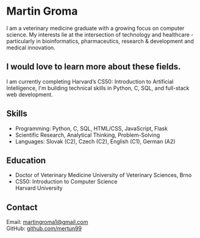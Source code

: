 # Martin Groma

I am a veterinary medicine graduate with a growing focus on computer science. My interests lie at the intersection of technology and healthcare - particularly in bioinformatics, pharmaceutics, research & development and medical innovation.

## I would love to learn more about these fields.

I am currently completing Harvard’s CS50: Introduction to Artificial Intelligence, I'm building technical skills in Python, C, SQL, and full-stack web development.

## Skills

- Programming: Python, C, SQL, HTML/CSS, JavaScript, Flask  
- Scientific Research, Analytical Thinking, Problem-Solving  
- Languages: Slovak (C2), Czech (C2), English (C1), German (A2)

## Education

- Doctor of Veterinary Medicine 
  University of Veterinary Sciences, Brno
- CS50: Introduction to Computer Science  
  Harvard University

## Contact

Email: martingroma1@gmail.com  
GitHub: [github.com/mertun99](https://github.com/mertun99)
